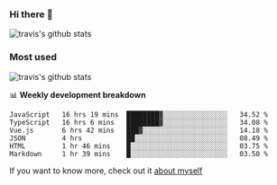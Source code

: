 ### Hi there 👋

<!--
**HondryTravis/HondryTravis** is a ✨ _special_ ✨ repository because its `README.md` (this file) appears on your GitHub profile.

Here are some ideas to get you started:

- 🔭 I’m currently working on ...
- 🌱 I’m currently learning ...
- 👯 I’m looking to collaborate on ...
- 🤔 I’m looking for help with ...
- 💬 Ask me about ...
- 📫 How to reach me: ...
- 😄 Pronouns: ...
- ⚡ Fun fact: ...
-->

![travis's github stats](https://github-readme-stats.vercel.app/api?username=HondryTravis&hide=stars)
### Most used
![travis's github stats](https://github-readme-stats.anuraghazra1.vercel.app/api/top-langs/?username=HondryTravis&layout=compact&hide_title=true)

📊 **Weekly development breakdown**

<!--START_SECTION:waka-->

```text
JavaScript   16 hrs 19 mins  ████████▓░░░░░░░░░░░░░░░░   34.52 %
TypeScript   16 hrs 6 mins   ████████▓░░░░░░░░░░░░░░░░   34.08 %
Vue.js       6 hrs 42 mins   ███▓░░░░░░░░░░░░░░░░░░░░░   14.18 %
JSON         4 hrs           ██░░░░░░░░░░░░░░░░░░░░░░░   08.49 %
HTML         1 hr 46 mins    █░░░░░░░░░░░░░░░░░░░░░░░░   03.75 %
Markdown     1 hr 39 mins    █░░░░░░░░░░░░░░░░░░░░░░░░   03.50 %
```

<!--END_SECTION:waka-->

If you want to know more, check out it [about myself](https://hondrytravis.github.io/)
